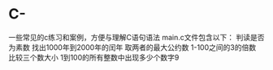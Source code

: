 # C-
一些常见的c练习和案例，方便与理解C语句语法
main.c文件包含以下：
判读是否为素数
找出1000年到2000年的闰年
取两者的最大公约数
1-100之间的3的倍数
比较三个数大小
1到100的所有整数中出现多少个数字9
